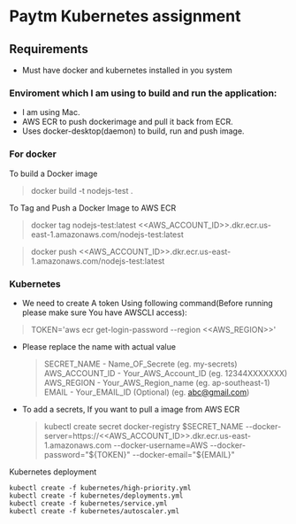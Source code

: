 # Paytm Kubernetes assignment

## Requirements

- Must have docker and kubernetes installed in you system

### Enviroment which I am using to build and run the application:

- I am using Mac.
- AWS ECR to push dockerimage and pull it back from ECR.
- Uses docker-desktop(daemon) to build, run and push image.

### For docker

To build a Docker image

 > docker build -t nodejs-test .

To Tag and Push a Docker Image to AWS ECR

  > docker tag nodejs-test:latest <<AWS_ACCOUNT_ID>>.dkr.ecr.us-east-1.amazonaws.com/nodejs-test:latest

  > docker push <<AWS_ACCOUNT_ID>>.dkr.ecr.us-east-1.amazonaws.com/nodejs-test:latest

### Kubernetes

*  We need to create A token Using following command(Before running please make sure You have AWSCLI access):

  > TOKEN='aws ecr get-login-password --region <<AWS_REGION>>'

- Please replace the name with actual value
  >
  >  SECRET_NAME \- Name_OF_Secrete (eg. my-secrets)
  >  AWS_ACCOUNT_ID \- Your_AWS_Account_ID (eg. 12344XXXXXXX)
  >  AWS_REGION \- Your_AWS_Region_name (eg. ap-southeast-1)
  >  EMAIL \- Your_EMAIL_ID (Optional) (eg. abc@gmail.com)
  >

- To add a secrets, If you want to pull a image from AWS ECR

  > kubectl create secret docker-registry $SECRET_NAME --docker-server=https://<<AWS_ACCOUNT_ID>>.dkr.ecr.us-east-1.amazonaws.com --docker-username=AWS --docker-password="${TOKEN}" --docker-email="${EMAIL}"

Kubernetes deployment

  >
    kubectl create -f kubernetes/high-priority.yml
    kubectl create -f kubernetes/deployments.yml
    kubectl create -f kubernetes/service.yml
    kubectl create -f kubernetes/autoscaler.yml
